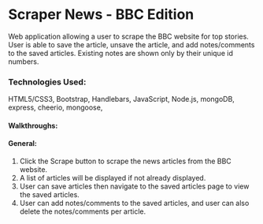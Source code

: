# Scraper News - BBC Edition

<!-- ![Scraper News walkthrough](./readme-material/scraper-walkthrough.gif) -->

Web application allowing a user to scrape the BBC website for top stories. User is able to save the article, unsave the article, and add notes/comments to the saved articles. Existing notes are shown only by their unique id numbers.

### Technologies Used:
HTML5/CSS3, Bootstrap, Handlebars, JavaScript, Node.js, mongoDB, express, cheerio, mongoose,

#### Walkthroughs:
#### General:
1. Click the Scrape button to scrape the news articles from the BBC website.
2. A list of articles will be displayed if not already displayed.
3. User can save articles then navigate to the saved articles page to view the saved articles.
4. User can add notes/comments to the saved articles, and user can also delete the notes/comments per article.